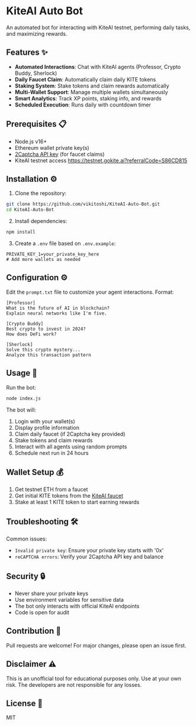 # KiteAI Auto Bot

An automated bot for interacting with KiteAI testnet, performing daily tasks, and maximizing rewards.

## Features ✨

- **Automated Interactions**: Chat with KiteAI agents (Professor, Crypto Buddy, Sherlock)
- **Daily Faucet Claim**: Automatically claim daily KITE tokens
- **Staking System**: Stake tokens and claim rewards automatically
- **Multi-Wallet Support**: Manage multiple wallets simultaneously
- **Smart Analytics**: Track XP points, staking info, and rewards
- **Scheduled Execution**: Runs daily with countdown timer

## Prerequisites 📋

- Node.js v16+
- Ethereum wallet private key(s)
- [2Captcha API key](https://2captcha.com/?from=23248152) (for faucet claims)
- KiteAI testnet access https://testnet.gokite.ai?referralCode=S86CD815

## Installation ⚙️

1. Clone the repository:
```bash
git clone https://github.com/vikitoshi/KiteAI-Auto-Bot.git
cd KiteAI-Auto-Bot
```

2. Install dependencies:
```bash
npm install
```

3. Create a `.env` file based on `.env.example`:
```env
PRIVATE_KEY_1=your_private_key_here
# Add more wallets as needed
```

## Configuration ⚙️

Edit the `prompt.txt` file to customize your agent interactions. Format:
```
[Professor]
What is the future of AI in blockchain?
Explain neural networks like I'm five.

[Crypto Buddy]
Best crypto to invest in 2024?
How does DeFi work?

[Sherlock]
Solve this crypto mystery...
Analyze this transaction pattern
```

## Usage 🚀

Run the bot:
```bash
node index.js
```

The bot will:
1. Login with your wallet(s)
2. Display profile information
3. Claim daily faucet (if 2Captcha key provided)
4. Stake tokens and claim rewards
5. Interact with all agents using random prompts
6. Schedule next run in 24 hours

## Wallet Setup 💰

1. Get testnet ETH from a faucet
2. Get initial KITE tokens from the [KiteAI faucet](https://testnet.gokite.ai)
3. Stake at least 1 KITE token to start earning rewards

## Troubleshooting 🛠️

Common issues:
- `Invalid private key`: Ensure your private key starts with '0x'
- `reCAPTCHA errors`: Verify your 2Captcha API key and balance

## Security 🔒

- Never share your private keys
- Use environment variables for sensitive data
- The bot only interacts with official KiteAI endpoints
- Code is open for audit

## Contribution 🤝

Pull requests are welcome! For major changes, please open an issue first.

## Disclaimer ⚠️

This is an unofficial tool for educational purposes only. Use at your own risk. The developers are not responsible for any losses.

## License 📜

MIT
